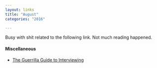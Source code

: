 ```yaml
---
layout: links
title: "August"
categories: "2016"

---
```


Busy with shit related to the following link. Not much reading happened. 

#### Miscellaneous
  * [The Guerrilla Guide to Interviewing](http://www.joelonsoftware.com/articles/GuerrillaInterviewing3.html)


